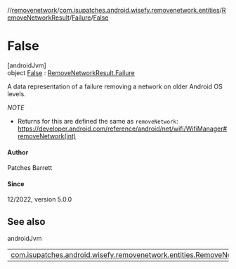 //[removenetwork](../../../../../index.md)/[com.isupatches.android.wisefy.removenetwork.entities](../../../index.md)/[RemoveNetworkResult](../../index.md)/[Failure](../index.md)/[False](index.md)

# False

[androidJvm]\
object [False](index.md) : [RemoveNetworkResult.Failure](../index.md)

A data representation of a failure removing a network on older Android OS levels.

*NOTE*

- 
   Returns for this are defined the same as `removeNetwork`: https://developer.android.com/reference/android/net/wifi/WifiManager#removeNetwork(int)

#### Author

Patches Barrett

#### Since

12/2022, version 5.0.0

## See also

androidJvm

| | |
|---|---|
| [com.isupatches.android.wisefy.removenetwork.entities.RemoveNetworkResult.Failure](../index.md) |  |
